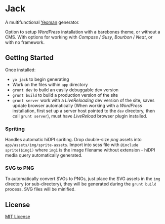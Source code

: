 # Jack

A multifunctional [Yeoman](http://yeoman.io) generator.

Option to setup _WordPress_ installation with a barebones theme, or without a CMS.
With options for working with _Compass_ / _Susy_, _Bourbon_ / _Neat_, or with no framework.


## Getting Started

Once installed:
* `yo jack` to begin generating
* Work on the files within `app` directory
* `grunt dev` to build an easily debuggable dev version
* `grunt build` to build a production version of the site
* `grunt server` work with a _LiveReloading_ dev version of the site, saves update browser automatically (When working with a _WordPress_ installation, first set up a server host pointed to the `dev` directory, then call `grunt server`), must have _LiveReload_ browser plugin installed.

### Spriting
Handles automatic hiDPI spriting. Drop double-size _png_ assets into `app/assets/img/sprite-assets`. Import into scss file with `@include sprite($img1)` where `img1` is the image filename without extension - hiDPI media query automatically generated.

### SVG to PNG
To automatically convert SVGs to PNGs, just place the SVG assets in the `img` directory (or sub-directory), they will be generated during the `grunt build` process. SVG files will be minified.


## License

[MIT License](http://en.wikipedia.org/wiki/MIT_License)
